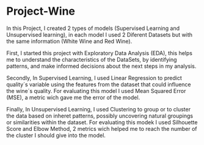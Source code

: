 # Project-Wine
In this Project, I created 2 types of models (Supervised Learning and Unsupervised learning), in each model I used 2 Diferent Datasets but with the same information (White Wine and Red Wine). 

First, I started this project with Exploratory Data Analysis (EDA), this helps me to understand the characteristics of the DataSets, by identifying patterns, and make informed decisions about the next steps in my analysis.

Secondly, In Supervised Learning, I used Linear Regression to predict quality´s variable using the features from the dataset that could influence the wine´s quality. For evaluating this model I used Mean Squared Error (MSE), a metric wich gave me the error of the model.

Finally, In Unsupervised Learning, I used Clustering to group or to cluster the data based on inheret patterns, possibly uncovering natural groupings or similarities within the dataset. For evaluating this modek I used Silhouette Score and Elbow Method, 2 metrics wich helped me to reach the number of the cluster I should give into the model.

